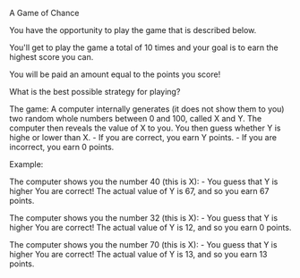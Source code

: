 A Game of Chance

You have the opportunity to play the game that is described below.

You'll get to play the game a total of 10 times and your goal is to earn the highest score you can.

You will be paid an amount equal to the points you score! 

What is the best possible strategy for playing?

The game: A computer internally generates (it does not show them to you) two random whole numbers between 0 and 100, called X and Y. The computer then reveals the value of X to you. You then guess whether Y is highe or lower than X.
    - If you are correct, you earn Y points.
    - If you are incorrect, you earn 0 points.

Example:

The computer shows you the number 40 (this is X):
    - You guess that Y is higher
        You are correct! The actual value of Y is 67, and so you earn 67 points.

The computer shows you the number 32 (this is X):
    - You guess that Y is higher
        You are correct! The actual value of Y is 12, and so you earn 0 points.

The computer shows you the number 70 (this is X):
    - You guess that Y is higher
        You are correct! The actual value of Y is 13, and so you earn 13 points.        


